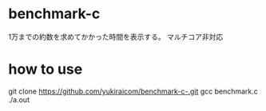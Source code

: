 # benchmark-c
1万までの約数を求めてかかった時間を表示する。
マルチコア非対応
# how to use 
git clone https://github.com/yukiraicom/benchmark-c-.git
gcc benchmark.c
./a.out
